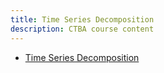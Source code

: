 ```yaml
---
title: Time Series Decomposition
description: CTBA course content
---
```


-  [Time Series Decomposition](/timeseries/index.md)
